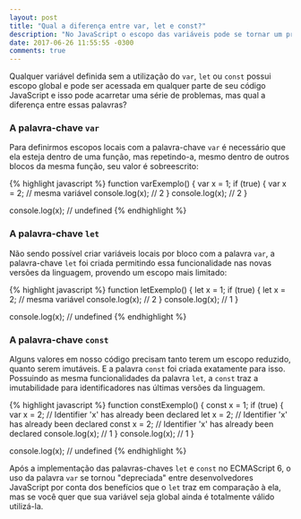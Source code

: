 ```yaml
---
layout: post
title: "Qual a diferença entre var, let e const?"
description: "No JavaScript o escopo das variáveis pode se tornar um problema. Então, para evitá-los, saiba a diferença entre declarar variáveis com var, let e const."
date: 2017-06-26 11:55:55 -0300
comments: true
---
```


Qualquer variável definida sem a utilização do `var`, `let` ou `const` possui escopo global e pode ser acessada em qualquer parte de seu código JavaScript e isso pode acarretar uma série de problemas, mas qual a diferença entre essas palavras?

### A palavra-chave `var`
Para definirmos escopos locais com a palavra-chave `var` é necessário que ela esteja dentro de uma função, mas repetindo-a, mesmo dentro de outros blocos da mesma função, seu valor é sobreescrito:

{% highlight javascript %}
function varExemplo() {
  var x = 1;
  if (true) {
    var x = 2; // mesma variável
    console.log(x); // 2
  }
  console.log(x); // 2
}

console.log(x); // undefined
{% endhighlight %}

### A palavra-chave `let`
Não sendo possível criar variáveis locais por bloco com a palavra `var`, a palavra-chave `let` foi criada permitindo essa funcionalidade nas novas versões da linguagem, provendo um escopo mais limitado:

{% highlight javascript %}
function letExemplo() {
  let x = 1;
  if (true) {
    let x = 2; // mesma variável
    console.log(x); // 2
  }
  console.log(x); // 1
}

console.log(x); // undefined
{% endhighlight %}

### A palavra-chave `const`
Alguns valores em nosso código precisam tanto terem um escopo reduzido, quanto serem imutáveis. E a palavra `const` foi criada exatamente para isso. Possuindo as mesma funcionalidades da palavra `let`, a `const` traz a imutabilidade para identificadores nas últimas versões da linguagem.

{% highlight javascript %}
function constExemplo() {
  const x = 1;
  if (true) {
    var x = 2; // Identifier 'x' has already been declared
    let x = 2; // Identifier 'x' has already been declared
    const x = 2; // Identifier 'x' has already been declared
    console.log(x); // 1
  }
  console.log(x); // 1
}

console.log(x); // undefined
{% endhighlight %}

Após a implementação das palavras-chaves `let` e `const` no ECMAScript 6, o uso da palavra `var` se tornou "depreciada" entre desenvolvedores JavaScript por conta dos benefícios que o `let` traz em comparação à ela, mas se você quer que sua variável seja global ainda é totalmente válido utilizá-la.